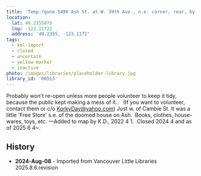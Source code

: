 ```yaml
---
title: 'Temp.?gone.5490 Ash St. at W. 39th Ave., n.e. corner, rear, by lane'
location:
  lat: 49.2355073
  lng: -123.11722
  address: '49.2355, -123.1172'
tags:
  - kml-import
  - closed
  - uncertain
  - yellow-marker
  - inactive
photo: /images/libraries/placeholder-library.jpg
library_id: '00513'
---
```

Probably won't re-open unless more people volunteer to keep it tidy, because the public kept making a mess of it..   (If you want to volunteer, contact them or c/o KorkyDay@yahoo.com)
Just w. of Cambie St.
It was a little 'Free Store' s.e. of the doomed house on Ash. 
Books, clothes, house-wares, toys, etc.
—Added to map by K.D., 2022 4 1. 
Closed 2024 4 and as of 2025 6 4~.

## History
- **2024-Aug-08** - Imported from Vancouver Little Libraries 2025.8.6.revision
